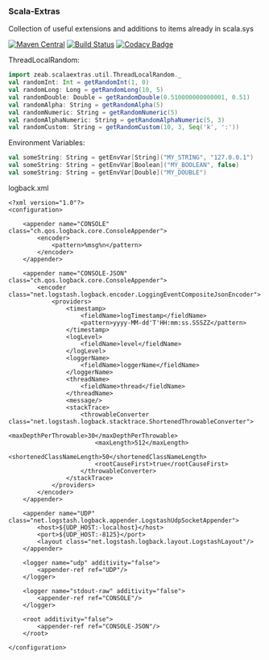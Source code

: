 
### Scala-Extras
 Collection of useful extensions and additions to items already in scala.sys

[![Maven Central](https://maven-badges.herokuapp.com/maven-central/com.github.zeab/scalaextras_2.12/badge.svg)](https://maven-badges.herokuapp.com/maven-central/com.github.zeab/scalaextras_2.12)
[![Build Status](https://travis-ci.org/zeab/scala-extras.svg?branch=master)](https://travis-ci.org/zeab/scala-extras)
[![Codacy Badge](https://api.codacy.com/project/badge/Grade/23b2d46830074d47b854207b109d5215)](https://www.codacy.com/app/zeab/scala-extras?utm_source=github.com&amp;utm_medium=referral&amp;utm_content=zeab/scala-extras&amp;utm_campaign=Badge_Grade)

ThreadLocalRandom:
```scala
import zeab.scalaextras.util.ThreadLocalRandom._
val randomInt: Int = getRandomInt(1, 0)
val randomLong: Long = getRandomLong(10, 5)
val randomDouble: Double = getRandomDouble(0.510000000000001, 0.51)
val randomAlpha: String = getRandomAlpha(5)
val randomNumeric: String = getRandomNumeric(5)
val randomAlphaNumeric: String = getRandomAlphaNumeric(5, 3)
val randomCustom: String = getRandomCustom(10, 3, Seq('k', ':'))
```

Environment Variables: 
```scala
val someString: String = getEnvVar[String]("MY_STRING", "127.0.0.1")
val someString: String = getEnvVar[Boolean]("MY_BOOLEAN", false)
val someString: String = getEnvVar[Double]("MY_DOUBLE")
```

logback.xml
```
<?xml version="1.0"?>
<configuration>

    <appender name="CONSOLE" class="ch.qos.logback.core.ConsoleAppender">
        <encoder>
            <pattern>%msg%n</pattern>
        </encoder>
    </appender>

    <appender name="CONSOLE-JSON" class="ch.qos.logback.core.ConsoleAppender">
        <encoder class="net.logstash.logback.encoder.LoggingEventCompositeJsonEncoder">
            <providers>
                <timestamp>
                    <fieldName>logTimestamp</fieldName>
                    <pattern>yyyy-MM-dd'T'HH:mm:ss.SSSZZ</pattern>
                </timestamp>
                <logLevel>
                    <fieldName>level</fieldName>
                </logLevel>
                <loggerName>
                    <fieldName>loggerName</fieldName>
                </loggerName>
                <threadName>
                    <fieldName>thread</fieldName>
                </threadName>
                <message/>
                <stackTrace>
                    <throwableConverter class="net.logstash.logback.stacktrace.ShortenedThrowableConverter">
                        <maxDepthPerThrowable>30</maxDepthPerThrowable>
                        <maxLength>512</maxLength>
                        <shortenedClassNameLength>50</shortenedClassNameLength>
                        <rootCauseFirst>true</rootCauseFirst>
                    </throwableConverter>
                </stackTrace>
            </providers>
        </encoder>
    </appender>

    <appender name="UDP" class="net.logstash.logback.appender.LogstashUdpSocketAppender">
        <host>${UDP_HOST:-localhost}</host>
        <port>${UDP_HOST:-8125}</port>
        <layout class="net.logstash.logback.layout.LogstashLayout"/>
    </appender>

    <logger name="udp" additivity="false">
        <appender-ref ref="UDP"/>
    </logger>

    <logger name="stdout-raw" additivity="false">
        <appender-ref ref="CONSOLE"/>
    </logger>

    <root additivity="false">
        <appender-ref ref="CONSOLE-JSON"/>
    </root>

</configuration>
```